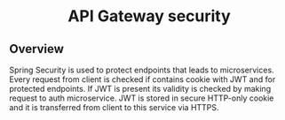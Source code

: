 <h1 style="text-align: center">API Gateway security</h1>

<h2>Overview</h2>
<p>Spring Security is used to protect endpoints that leads to microservices.
Every request from client is checked if contains cookie with JWT and for protected endpoints.
If JWT is present its validity is checked by making request to auth microservice.
JWT is stored in secure HTTP-only cookie and it is transferred from client to this service
via HTTPS.
</p>

 
